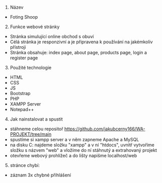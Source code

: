1. Název
- Foting Shoop

2. Funkce webové stránky
- Stránka simulující online obchod s obuví
- Célá stránka je responzivní a je připravena k používání na jakémkoliv přístroji
- Stránka obsahuje:
index page, about page, products page, login a register page

3. Použité technologie
- HTML
- CSS
- JS
- Bootstrap
- PHP  
- XAMPP Server
- Notepad++

4. Jak nainstalovat a spustit
- stáhneme celou repositoř https://github.com/jakubcerny166/WA-PROJEKT/tree/main
- spustíme si xampp server a v něm zapneme Apache a MySQL
- na disku C: najdeme složku "xampp" a v ní "htdocs", uvnitř vytvoříme složku s názvem "web" a vložíme do ní stáhnutý a extrahovaný projekt 
- otevřeme webový prohlížeč a do lišty napišme localhost/web

5. stránce chybí:
- záznam 3x chybné přihlášení 
